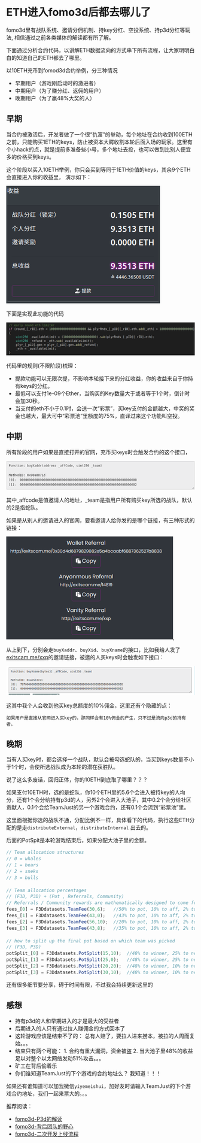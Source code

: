 # ETH进入fomo3d后都去哪儿了

fomo3d里有战队系统、邀请分佣机制、持key分红、空投系统、持p3d分红等玩法, 相信通过之前各类媒体的解读都有所了解。

下面通过分析合约代码，以讲解ETH数据流向的方式串下所有流程，让大家明明白白的知道自己的ETH都去了哪里。

以10ETH充币到fomod3d合约举例，分三种情况

- 早期用户（游戏刚启动时的激进者）
- 中期用户（为了赚分红、返佣的用户）
- 晚期用户（为了赢48%大奖的人）

## 早期
当合约被激活后，开发者做了一个很“仇富”的举动，每个地址在合约收到100ETH之前，只能购买1ETH的keys，防止被资本大鳄收割本轮后面入场的玩家。这里有个小hack的点，就是提前多准备些小号，多个地址去投，也可以做到比别人便宜多的价格买到keys。

这个阶段以买入10ETH举例，你只会买到等同于1ETH价值的keys，其余9个ETH会直接进入你的收益里，
演示如下：

![ethLimiter2](/assets/fomo3d/ethLimiter2.png)

下面是实现此功能的代码

![ethLimiter](/assets/fomo3d/ethLimiter.png)

代码里的规则(不限阶段)梳理：
- 提款功能可以无限次提，不影响本轮接下来的分红收益，你的收益来自于你持有keys的分红。
- 最低可以支付1e-09个Ether，当购买的Key数量大于或者等于1个时，倒计时会加30秒。
- 当支付的eth不小于0.1时，会送一次“彩票”，买key支付的金额越大，中奖的奖金也越大，最大可中“彩票池”里额度的75%，直译过来这个功能叫空投。

## 中期

所有阶段的用户如果是直接打开的官网，充币买keys时会触发合约的这个接口， 

![buyXaddr](/assets/fomo3d/buyXaddr.png)

其中_affcode是值邀请人的地址，_team是指用户所有购买key所选的战队，默认的2是指蛇队。

如果是从别人的邀请进入的官网，要看邀请人给你发的是哪个链接，有三种形式的链接：

![affiliate](/assets/fomo3d/affiliate.png), 

从上到下，分别会走`buyXaddr`、`buyXid`、`buyXname`的接口，比如我给人发了[exitscam.me/xxp](http://exitscam.me/xxp)的邀请链接，被邀的人买keys时会触发如下接口：

![affiliate2](/assets/fomo3d/affiliate2.png)

这其中我个人会收到他买key总额度的10%佣金，这里还有个隐藏的点：

    如果用户是直接从官网进入买key的，那同样会有10%佣金的产生，只不过是流向p3d的持有者。


## 晚期

当有人买key时，都会选择一个战队，默认会被勾选蛇队的，当买到keys数量不小于1个时，会使所选战队成为本轮的潜在获胜队。

说了这么多废话，回归正体，你的10ETH到底取了哪里？？？

如果支付10ETH时，选的是蛇队，你10个ETH里的5.6个会进入被持key的人均分，还有1个会分给持有p3d的人，另外2个会进入大池子，其中0.2个会分给社区贡献人，0.1个会给TeamJust的另一个游戏合约，还有0.1个会流到“彩票池”里。 

这里面根据你选的战队不通，分配比例不一样，具体看下的代码，执行这些ETH分配的是走`distributeExternal`，`distributeInternal` 出去的。

后面的PotSpit是本轮游戏结束后，如果分配大池子里的金额。

```javascript
// Team allocation structures
// 0 = whales
// 1 = bears
// 2 = sneks
// 3 = bulls

// Team allocation percentages
// (F3D, P3D) + (Pot , Referrals, Community)
// Referrals / Community rewards are mathematically designed to come from the winner's share of the pot.
fees_[0] = F3Ddatasets.TeamFee(30,6);   //50% to pot, 10% to aff, 2% to com, 1% to pot swap, 1% to air drop pot
fees_[1] = F3Ddatasets.TeamFee(43,0);   //43% to pot, 10% to aff, 2% to com, 1% to pot swap, 1% to air drop pot
fees_[2] = F3Ddatasets.TeamFee(56,10);  //20% to pot, 10% to aff, 2% to com, 1% to pot swap, 1% to air drop pot
fees_[3] = F3Ddatasets.TeamFee(43,8);   //35% to pot, 10% to aff, 2% to com, 1% to pot swap, 1% to air drop pot

// how to split up the final pot based on which team was picked
// (F3D, P3D)
potSplit_[0] = F3Ddatasets.PotSplit(15,10);  //48% to winner, 25% to next round, 2% to com
potSplit_[1] = F3Ddatasets.PotSplit(25,0);   //48% to winner, 25% to next round, 2% to com
potSplit_[2] = F3Ddatasets.PotSplit(20,20);  //48% to winner, 10% to next round, 2% to com
potSplit_[3] = F3Ddatasets.PotSplit(30,10);  //48% to winner, 10% to next round, 2% to com
```

还有很多细节要分享，碍于时间有限，不过我会持续更新这里的


## 感想

- 持有p3d的人和早期进入的才是最大的受益者
- 后期进入的人只有通过拉人赚佣金的方式回本了
- 这轮游戏应该是结束不了的： 总有人赔了，要拉人进来捞本，被拉的人周而复始。。。
- 结束只有两个可能： 1. 合约有重大漏洞，资金被盗 2. 当大池子里48%的收益足以对整个以太网络发动51%攻击。。。
- 矿工在背后偷着乐
- 你们谁知道TeamJust的下个游戏的合约地址么？ 我知道！！！

如果还有谁知道可以加我微信`yiyemeishui`，加好友时请输入TeamJust的下个游戏合约地址，我们一起来票大的。。。


推荐阅读：
    
- [fomo3d-P3d的解读](/posts/fomo3d-p3d的解读.md)
- [fomo3d-背后团队的野心](/posts/fomo3d-TeamJust的野心.md)
- [fomo3d-二次开发上线流程](/posts/fomo3d-二次开发上线流程.md)